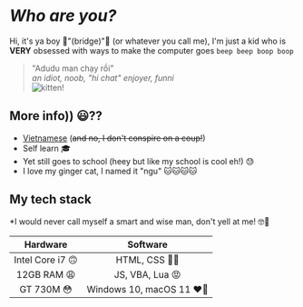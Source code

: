 # *Who are you?*

Hi, it's ya boy 🎉"(bridge)"🎉 (or whatever you call me), I'm just a kid who is **VERY** obsessed with ways to make the computer goes `beep beep boop boop` <br>

> "Adudu man chạy rồi" <br>
*an idiot, noob, "hi chat" enjoyer, funni*  <br>
![kitten!](https://github.com/closebridge/closebridge/assets/108937010/afb32a41-1852-4d66-9b4c-907fe2ca0312) <br>



## More info)) 😃⁇
- [Vietnamese](https://en.wikipedia.org/wiki/Vietnam) (~~and no, I don't conspire on a coup!~~)
- Self learn 🎓
- Yet still goes to school (heey but like my school is cool eh!) 😓
- I love my ginger cat, I named it "ngu" 🐱🐱🐱🐱 <br>

## My tech stack
*I would never call myself a smart and wise man, don't yell at me! 🤓🤨

| Hardware | Software |
| :-------: | :-------: |
| Intel Core i7 🙃  | HTML, CSS 🥴🫠  |
| 12GB RAM 😩   | JS, VBA, Lua 😡   |
| GT 730M 😳  | Windows 10, macOS 11  ❤️🥰 |
